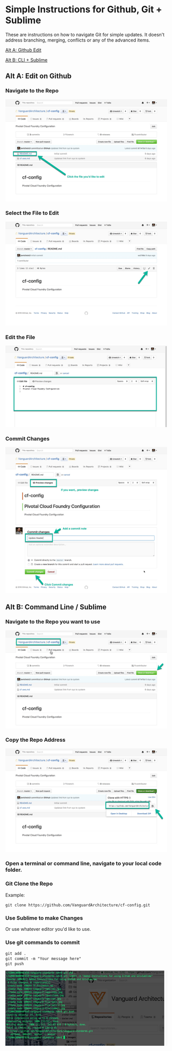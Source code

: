 # Simple Instructions for Github, Git + Sublime

These are instructions on how to navigate Git for simple updates. It doesn't address branching, merging, conflicts or any of the advanced items.

[Alt A: Github Edit](#alt-a-edit-on-github)

[Alt B: CLI + Sublime](#alt-b-command-line--sublime)

## Alt A: Edit on Github

### Navigate to the Repo

![Repo Nav](./images/a-repo-nav.jpg)

### Select the File to Edit

![Select File to Edit](./images/b-file-edit.jpg)

### Edit the File

![Edit File](./images/c-file-edit-2.jpg)

### Commit Changes

![Commit Changes](./images/d-file-commit.jpg)

## Alt B: Command Line / Sublime

### Navigate to the Repo you want to use

![1-Repo-Nav](./images/1-repo-nav.jpg)

### Copy the Repo Address

![2-Repo-Copy](./images/2-repo-copy.jpg)

### Open a terminal or command line, navigate to your local code folder.

### Git Clone the Repo

Example:
```
git clone https://github.com/VanguardArchitecture/cf-config.git
```

### Use Sublime to make Changes
Or use whatever editor you'd like to use.

### Use git commands to commit

```
git add .
git commit -m "Your message here"
git push
```

![Git CLI](./images/4-git-cli.jpg)
